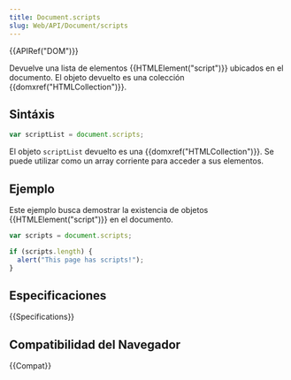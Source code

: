 ```yaml
---
title: Document.scripts
slug: Web/API/Document/scripts
---
```


{{APIRef("DOM")}}

Devuelve una lista de elementos {{HTMLElement("script")}} ubicados en el documento. El objeto devuelto es una colección {{domxref("HTMLCollection")}}.

## Sintáxis

```js
var scriptList = document.scripts;
```

El objeto `scriptList` devuelto es una {{domxref("HTMLCollection")}}. Se puede utilizar como un array corriente para acceder a sus elementos.

## Ejemplo

Este ejemplo busca demostrar la existencia de objetos {{HTMLElement("script")}} en el documento.

```js
var scripts = document.scripts;

if (scripts.length) {
  alert("This page has scripts!");
}
```

## Especificaciones

{{Specifications}}

## Compatibilidad del Navegador

{{Compat}}
